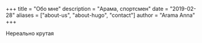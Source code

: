 +++
title = "Обо мне"
description = "Арама, спортсмен"
date = "2019-02-28"
aliases = ["about-us", "about-hugo", "contact"]
author = "Arama Anna"
+++


Нереально крутая 
